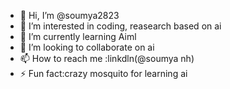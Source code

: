 - 👋 Hi, I’m @soumya2823
- 👀 I’m interested in coding, reasearch based on ai
- 🌱 I’m currently learning Aiml
- 💞️ I’m looking to collaborate on ai
- 📫 How to reach me :linkdln(@soumya nh)
- ⚡ Fun fact:crazy mosquito for learning ai

<!---
soumya2823/soumya2823 is a ✨ special ✨ repository because its `README.md` (this file) appears on your GitHub profile.
You can click the Preview link to take a look at your changes.
--->
